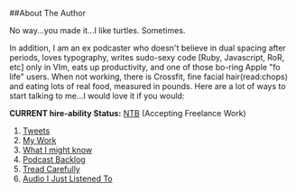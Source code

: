 ##About The Author

No way...you made it...I like turtles. Sometimes. 

In addition, I am an ex podcaster who doesn't believe in dual spacing after periods, loves typography, writes sudo-sexy code [Ruby, Javascript, RoR, etc] only in VIm, eats up productivity, and one of those bo-ring Apple "fo life" users. When not working, there is Crossfit, fine facial hair(read:chops) and eating lots of real food, measured in pounds. Here are a lot of ways to start talking to me...I would love it if you would:

__CURRENT hire-ability Status:__ [NTB][6] (Accepting Freelance Work)

1. [Tweets][1]
1. [My Work][2]
1. [What I might know][7]
1. [Podcast Backlog][3]
1. [Tread Carefully][4]
1. [Audio I Just Listened To][5]

[1]: http://twitter.com/#!/braidn
[2]: https://github.com/bradendouglass
[3]: http://va.wiltj.com/muf/pcepisodes/
[4]: http://www.linkedin.com/in/bradendouglass
[5]: http://www.last.fm/user/gefunk
[6]: https://gimmebar.com/view/4fe9a39629ca157e63000006/big
[7]: https://github.com/bradendouglass/gollum-wiki-pages
